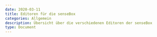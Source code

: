 ```yaml
---
date: 2020-03-11
title: Editoren für die senseBox
categories: Allgemein
description: Übersicht über die verschiedenen Editoren der senseBox
type: Document
---
```

